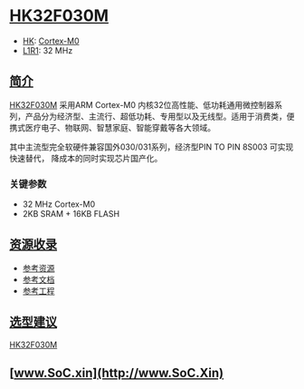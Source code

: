 ﻿# [HK32F030M](https://doc.soc.xin/HK32F030M)

* [HK](http://www.hsxp-hk.com/): [Cortex-M0](https://github.com/SoCXin/Cortex)
* [L1R1](https://github.com/SoCXin/Level): 32 MHz

## [简介](https://github.com/SoCXin/HK32F030M/wiki)

[HK32F030M](https://www.hsxp-hk.com/product/67/) 采用ARM Cortex-M0 内核32位高性能、低功耗通用微控制器系列，产品分为经济型、主流行、超低功耗、专用型以及无线型。适用于消费类，便携式医疗电子、物联网、智慧家庭、智能穿戴等各大领域。

其中主流型完全软硬件兼容国外030/031系列，经济型PIN TO PIN 8S003 可实现快速替代， 降成本的同时实现芯片国产化。

### 关键参数

* 32 MHz Cortex-M0
* 2KB SRAM + 16KB FLASH


## [资源收录](https://github.com/SoCXin)

* [参考资源](src/)
* [参考文档](docs/)
* [参考工程](project/)

## [选型建议](https://github.com/SoCXin/HK32F030M)

[HK32F030M](https://item.szlcsc.com/744582.html)

## [www.SoC.xin](http://www.SoC.Xin)
